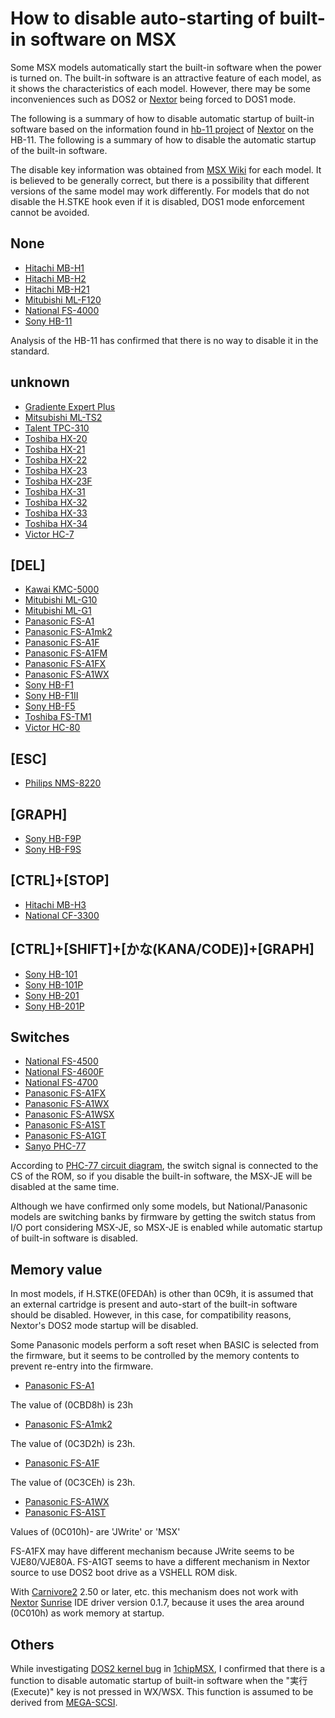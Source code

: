 ﻿
# How to disable auto-starting of built-in software on MSX

Some MSX models automatically start the built-in software when the power is turned on.
The built-in software is an attractive feature of each model, as it shows the characteristics of each model.
However, there may be some inconveniences such as DOS2 or [Nextor](https://github.com/Konamiman/Nextor) being forced to DOS1 mode.

The following is a summary of how to disable automatic startup of built-in software based on the information found in [hb-11 project](https://github.com/uniabis/nextor_patch_for_hb11) of [Nextor](https://github.com/Konamiman/Nextor) on the HB-11. The following is a summary of how to disable the automatic startup of the built-in software.

The disable key information was obtained from [MSX Wiki](https://www.msx.org/wiki/) for each model.
It is believed to be generally correct, but there is a possibility that different versions of the same model may work differently.
For models that do not disable the H.STKE hook even if it is disabled, DOS1 mode enforcement cannot be avoided.

## None

- [Hitachi MB-H1](https://www.msx.org/wiki/Hitachi_MB-H1)
- [Hitachi MB-H2](https://www.msx.org/wiki/Hitachi_MB-H2)
- [Hitachi MB-H21](https://www.msx.org/wiki/Hitachi_MB-H21)
- [Mitubishi ML-F120](https://www.msx.org/wiki/Mitsubishi_ML-F120)
- [National FS-4000](https://www.msx.org/wiki/National_FS-4000)
- [Sony HB-11](https://www.msx.org/wiki/Sony_HB-11)

Analysis of the HB-11 has confirmed that there is no way to disable it in the standard.

## unknown

- [Gradiente Expert Plus](https://www.msx.org/wiki/Gradiente_Expert_Plus)
- [Mitsubishi ML-TS2](https://www.msx.org/wiki/Mitsubishi_ML-TS2)
- [Talent TPC-310](https://www.msx.org/wiki/Talent_TPC-310)
- [Toshiba HX-20](https://www.msx.org/wiki/Toshiba_HX-20)
- [Toshiba HX-21](https://www.msx.org/wiki/Toshiba_HX-21)
- [Toshiba HX-22](https://www.msx.org/wiki/Toshiba_HX-22)
- [Toshiba HX-23](https://www.msx.org/wiki/Toshiba_HX-23)
- [Toshiba HX-23F](https://www.msx.org/wiki/Toshiba_HX-23F)
- [Toshiba HX-31](https://www.msx.org/wiki/Toshiba_HX-31)
- [Toshiba HX-32](https://www.msx.org/wiki/Toshiba_HX-32)
- [Toshiba HX-33](https://www.msx.org/wiki/Toshiba_HX-33)
- [Toshiba HX-34](https://www.msx.org/wiki/Toshiba_HX-34)
- [Victor HC-7](https://www.msx.org/wiki/Victor_HC-7)

## \[DEL\]

- [Kawai KMC-5000](https://www.msx.org/wiki/Kawai_KMC-5000)
- [Mitubishi ML-G10](https://www.msx.org/wiki/Mitsubishi_ML-G10)
- [Mitubishi ML-G1](https://www.msx.org/wiki/Mitsubishi_ML-G1)
- [Panasonic FS-A1](https://www.msx.org/wiki/Panasonic_FS-A1)
- [Panasonic FS-A1mk2](https://www.msx.org/wiki/Panasonic_FS-A1mkII)
- [Panasonic FS-A1F](https://www.msx.org/wiki/Panasonic_FS-A1F)
- [Panasonic FS-A1FM](https://www.msx.org/wiki/Panasonic_FS-A1FM)
- [Panasonic FS-A1FX](https://www.msx.org/wiki/Panasonic_FS-A1FX)
- [Panasonic FS-A1WX](https://www.msx.org/wiki/Panasonic_FS-A1WX)
- [Sony HB-F1](https://www.msx.org/wiki/Sony_HB-F1)
- [Sony HB-F1II](https://www.msx.org/wiki/Sony_HB-F1II)
- [Sony HB-F5](https://www.msx.org/wiki/Sony_HB-F5)
- [Toshiba FS-TM1](https://www.msx.org/wiki/Toshiba_FS-TM1)
- [Victor HC-80](https://www.msx.org/wiki/Victor_HC-80)

## \[ESC\]

- [Philips NMS-8220](https://www.msx.org/wiki/Philips_NMS_8220)

## \[GRAPH\]

- [Sony HB-F9P](https://www.msx.org/wiki/Sony_HB-F9P)
- [Sony HB-F9S](https://www.msx.org/wiki/Sony_HB-F9S)

## \[CTRL\]+\[STOP\]

- [Hitachi MB-H3](https://www.msx.org/wiki/Hitachi_MB-H3)
- [National CF-3300](https://www.msx.org/wiki/National_CF-3300)

## \[CTRL\]+\[SHIFT\]+\[かな\(KANA/CODE\)\]+\[GRAPH\]

- [Sony HB-101](https://www.msx.org/wiki/Sony_HB-101)
- [Sony HB-101P](https://www.msx.org/wiki/Sony_HB-101P)
- [Sony HB-201](https://www.msx.org/wiki/Sony_HB-201)
- [Sony HB-201P](https://www.msx.org/wiki/Sony_HB-201P)

## Switches

- [National FS-4500](https://www.msx.org/wiki/National_FS-4500)
- [National FS-4600F](https://www.msx.org/wiki/National_FS-4600F)
- [National FS-4700](https://www.msx.org/wiki/National_FS-4700)
- [Panasonic FS-A1FX](https://www.msx.org/wiki/Panasonic_FS-A1FX)
- [Panasonic FS-A1WX](https://www.msx.org/wiki/Panasonic_FS-A1WX)
- [Panasonic FS-A1WSX](https://www.msx.org/wiki/Panasonic_FS-A1WSX)
- [Panasonic FS-A1ST](https://www.msx.org/wiki/Panasonic_FS-A1ST)
- [Panasonic FS-A1GT](https://www.msx.org/wiki/Panasonic_FS-A1GT)
- [Sanyo PHC-77](https://www.msx.org/wiki/Sanyo_PHC-77)

According to [PHC-77 circuit diagram](http://elec-junker-p2.blog.jp/archives/2185676.html), 
the switch signal is connected to the CS of the ROM,
so if you disable the built-in software, the MSX-JE will be disabled at the same time. 

Although we have confirmed only some models, but National/Panasonic models are switching banks by firmware by getting the switch status from I/O port considering MSX-JE,
so MSX-JE is enabled while automatic startup of built-in software is disabled.

## Memory value

In most models, if H.STKE(0FEDAh) is other than 0C9h, it is assumed that an external cartridge is present and auto-start of the built-in software should be disabled.
However, in this case, for compatibility reasons, Nextor's DOS2 mode startup will be disabled.

Some Panasonic models perform a soft reset when BASIC is selected from the firmware, but it seems to be controlled by the memory contents to prevent re-entry into the firmware.

- [Panasonic FS-A1](https://www.msx.org/wiki/Panasonic_FS-A1)

The value of \(0CBD8h\) is 23h

- [Panasonic FS-A1mk2](https://www.msx.org/wiki/Panasonic_FS-A1mkII)

The value of \(0C3D2h\) is 23h.

- [Panasonic FS-A1F](https://www.msx.org/wiki/Panasonic_FS-A1F)

The value of \(0C3CEh\) is 23h.

- [Panasonic FS-A1WX](https://www.msx.org/wiki/Panasonic_FS-A1WX)
- [Panasonic FS-A1ST](https://www.msx.org/wiki/Panasonic_FS-A1ST)

Values of (0C010h)- are 'JWrite' or 'MSX'

FS-A1FX may have different mechanism because JWrite seems to be VJE80/VJE80A. 
FS-A1GT seems to have a different mechanism in Nextor source to use DOS2 boot drive as a VSHELL ROM disk.


With [Carnivore2](https://github.com/RBSC/Carnivore2) 2.50 or later, etc.
this mechanism does not work with [Nextor](https://github.com/Konamiman/Nextor) [Sunrise](http://www.msx.ch/sunformsx/) IDE driver version 0.1.7,
because it uses the area around (0C010h) as work memory at startup.

## Others

While investigating [DOS2 kernel bug](https://uniabis.net/pico/msx/ocmfield/) in [1chipMSX](http://www.msx.d4e.co.jp/1chipmsx.html),
I confirmed that there is a function to disable automatic startup of built-in software when the "実行(Execute)" key is not pressed in WX/WSX.
This function is assumed to be derived from [MEGA-SCSI](http://www.hat.hi-ho.ne.jp/tujikawa/ese/megascsi.html).

